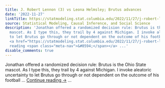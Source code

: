 ```yaml
---
title: J. Robert Lennon (3) vs Leona Helmsley; Brutus advances
date: '2022-11-27'
linkTitle: https://statmodeling.stat.columbia.edu/2022/11/27/j-robert-lennon-3-vs-leona-helmsley-brutus-advances/
source: Statistical Modeling, Causal Inference, and Social Science
description: 'Jonathan offered a randomized decision rule: Brutus is the Ohio State
  mascot. As I type this, they trail by 4 against Michigan. I invoke aleatoric uncertainty
  to let Brutus go through or not dependent on the outcome of his football &#8230;
  <a href="https://statmodeling.stat.columbia.edu/2022/11/27/j-robert-lennon-3-vs-leona-helmsley-brutus-advances/">Continue
  reading <span class="meta-nav">&#8594;</span></a> ...'
disable_comments: true
---
```

Jonathan offered a randomized decision rule: Brutus is the Ohio State mascot. As I type this, they trail by 4 against Michigan. I invoke aleatoric uncertainty to let Brutus go through or not dependent on the outcome of his football &#8230; <a href="https://statmodeling.stat.columbia.edu/2022/11/27/j-robert-lennon-3-vs-leona-helmsley-brutus-advances/">Continue reading <span class="meta-nav">&#8594;</span></a> ...